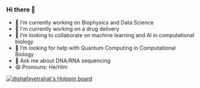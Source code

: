 ### Hi there 👋

- 🔭 I’m currently working on Biophysics and Data Science
- 🌱 I'm currently working on a drug delivery
- 👯 I’m looking to collaborate on machine learning and AI in computational biology 
- 🤔 I’m looking for help with Quantum Computing in Computational Biology
- 💬 Ask me about DNA/RNA sequencing
- 😄 Pronouns: He/Him 

[![@shafayetrahat's Holopin board](https://holopin.me/shafayetrahat)](https://holopin.io/@shafayetrahat)

<!--
**shafayetrahat/shafayetrahat** is a ✨ _special_ ✨ repository because its `README.md` (this file) appears on your GitHub profile.

Here are some ideas to get you started:
